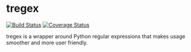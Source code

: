 # tregex
[![Build Status](https://travis-ci.org/tobiasli/tregex.svg?branch=master)](https://travis-ci.org/tobiasli/tregex) [![Coverage Status](https://coveralls.io/repos/github/tobiasli/tregex/badge.svg?branch=master)](https://coveralls.io/github/tobiasli/tregex?branch=master)

tregex is a wrapper around Python regular expressions that makes usage smoother and more user friendly.
